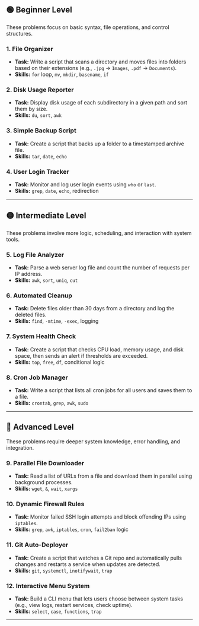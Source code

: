 

## 🟢 Beginner Level

These problems focus on basic syntax, file operations, and control structures.

### 1. **File Organizer**
- **Task:** Write a script that scans a directory and moves files into folders based on their extensions (e.g., `.jpg` → `Images`, `.pdf` → `Documents`).
- **Skills:** `for` loop, `mv`, `mkdir`, `basename`, `if`

### 2. **Disk Usage Reporter**
- **Task:** Display disk usage of each subdirectory in a given path and sort them by size.
- **Skills:** `du`, `sort`, `awk`

### 3. **Simple Backup Script**
- **Task:** Create a script that backs up a folder to a timestamped archive file.
- **Skills:** `tar`, `date`, `echo`

### 4. **User Login Tracker**
- **Task:** Monitor and log user login events using `who` or `last`.
- **Skills:** `grep`, `date`, `echo`, redirection

---

## 🟡 Intermediate Level

These problems involve more logic, scheduling, and interaction with system tools.

### 5. **Log File Analyzer**
- **Task:** Parse a web server log file and count the number of requests per IP address.
- **Skills:** `awk`, `sort`, `uniq`, `cut`

### 6. **Automated Cleanup**
- **Task:** Delete files older than 30 days from a directory and log the deleted files.
- **Skills:** `find`, `-mtime`, `-exec`, logging

### 7. **System Health Check**
- **Task:** Create a script that checks CPU load, memory usage, and disk space, then sends an alert if thresholds are exceeded.
- **Skills:** `top`, `free`, `df`, conditional logic

### 8. **Cron Job Manager**
- **Task:** Write a script that lists all cron jobs for all users and saves them to a file.
- **Skills:** `crontab`, `grep`, `awk`, `sudo`

---

## 🔴 Advanced Level

These problems require deeper system knowledge, error handling, and integration.

### 9. **Parallel File Downloader**
- **Task:** Read a list of URLs from a file and download them in parallel using background processes.
- **Skills:** `wget`, `&`, `wait`, `xargs`

### 10. **Dynamic Firewall Rules**
- **Task:** Monitor failed SSH login attempts and block offending IPs using `iptables`.
- **Skills:** `grep`, `awk`, `iptables`, `cron`, `fail2ban` logic

### 11. **Git Auto-Deployer**
- **Task:** Create a script that watches a Git repo and automatically pulls changes and restarts a service when updates are detected.
- **Skills:** `git`, `systemctl`, `inotifywait`, `trap`

### 12. **Interactive Menu System**
- **Task:** Build a CLI menu that lets users choose between system tasks (e.g., view logs, restart services, check uptime).
- **Skills:** `select`, `case`, `functions`, `trap`

---
